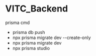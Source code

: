 # VITC_Backend

prisma cmd

- prisma db push
- npx prisma migrate dev --create-only
- npx prisma migrate dev
- npx prisma studio

